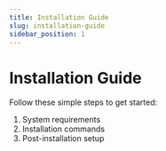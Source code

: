 ```yaml
---
title: Installation Guide
slug: installation-guide
sidebar_position: 1
---
```


# Installation Guide

Follow these simple steps to get started:
1. System requirements
2. Installation commands
3. Post-installation setup